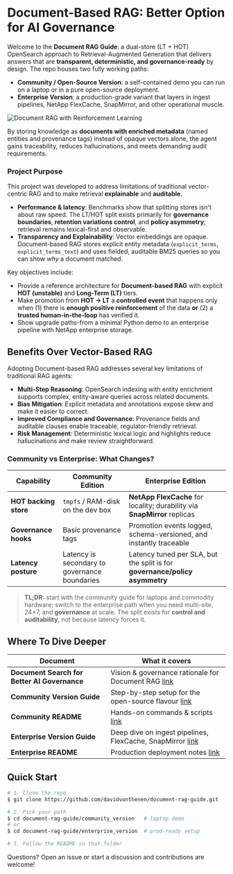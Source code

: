 # Document-Based RAG: Better Option for AI Governance

Welcome to the **Document RAG Guide**: a dual-store (LT + HOT) OpenSearch approach to Retrieval-Augmented Generation that delivers answers that are **transparent, deterministic, and governance-ready** by design. The repo houses two fully working paths:

* **Community / Open-Source Version**: a self-contained demo you can run on a laptop or in a pure open-source deployment.
* **Enterprise Version**: a production-grade variant that layers in ingest pipelines, NetApp FlexCache, SnapMirror, and other operational muscle.

![Document RAG with Reinforcement Learning](./images/reinforcement_learning.png)

By storing knowledge as **documents with enriched metadata** (named entities and provenance tags) instead of opaque vectors alone, the agent gains traceability, reduces hallucinations, and meets demanding audit requirements.

### Project Purpose

This project was developed to address limitations of traditional vector-centric RAG and to make retrieval **explainable** and **auditable**.

* **Performance & latency**: Benchmarks show that splitting stores isn't about raw speed. The LT/HOT split exists primarily for **governance boundaries**, **retention variations control**, and **policy asymmetry**; retrieval remains lexical-first and observable.
* **Transparency and Explainability**: Vector embeddings are opaque. Document-based RAG stores explicit entity metadata (`explicit_terms`, `explicit_terms_text`) and uses fielded, auditable BM25 queries so you can show *why* a document matched.

Key objectives include:

* Provide a reference architecture for **Document-based RAG** with explicit **HOT (unstable)** and **Long-Term (LT)** tiers.
* Make promotion from **HOT → LT** a **controlled event** that happens only when (1) there is **enough positive reinforcement** of the data **or** (2) a **trusted human-in-the-loop** has verified it.
* Show upgrade paths-from a minimal Python demo to an enterprise pipeline with NetApp enterprise storage.

## Benefits Over Vector-Based RAG

Adopting Document-based RAG addresses several key limitations of traditional RAG agents:

* **Multi-Step Reasoning**: OpenSearch indexing with entity enrichment supports complex, entity-aware queries across related documents.
* **Bias Mitigation**: Explicit metadata and annotations expose skew and make it easier to correct.
* **Improved Compliance and Governance**: Provenance fields and auditable clauses enable traceable, regulator-friendly retrieval.
* **Risk Management**: Deterministic lexical logic and highlights reduce hallucinations and make review straightforward.

### Community vs Enterprise: What Changes?

| Capability                 | Community Edition                             | Enterprise Edition                                                          |
| -------------------------- | --------------------------------------------- | --------------------------------------------------------------------------- |
| **HOT backing store**      | `tmpfs` / RAM-disk on the dev box             | **NetApp FlexCache** for locality; durability via **SnapMirror** replicas   |
| **Governance hooks**       | Basic provenance tags                         | Promotion events logged, schema-versioned, and instantly traceable          |
| **Latency posture**        | Latency is secondary to governance boundaries | Latency tuned per SLA, but the split is for **governance/policy asymmetry** |

> **TL;DR:** start with the community guide for laptops and commodity hardware; switch to the enterprise path when you need multi-site, 24×7, and **governance** at scale. The split exists for **control and auditability**, not because latency forces it.

## Where To Dive Deeper

| Document                                     | What it covers                                                                                        |
| -------------------------------------------- | ----------------------------------------------------------------------------------------------------- |
| **Document Search for Better AI Governance** | Vision & governance rationale for Document RAG [link](./Document_Search_for_Better_AI_Governance.md)  |
| **Community Version Guide**                  | Step-by-step setup for the open-source flavour [link](./OSS_Community_Version.md)                     |
| **Community README**                         | Hands-on commands & scripts [link](./community_version/README.md)                                     |
| **Enterprise Version Guide**                 | Deep dive on ingest pipelines, FlexCache, SnapMirror [link](./Enterprise_Version.md)                  |
| **Enterprise README**                        | Production deployment notes [link](./enterprise_version/README.md)                                    |

## Quick Start

```bash
# 1. Clone the repo
$ git clone https://github.com/davidvonthenen/document-rag-guide.git

# 2. Pick your path
$ cd document-rag-guide/community_version   # laptop demo
# or
$ cd document-rag-guide/enterprise_version  # prod-ready setup

# 3. Follow the README in that folder
```

Questions? Open an issue or start a discussion and contributions are welcome!
